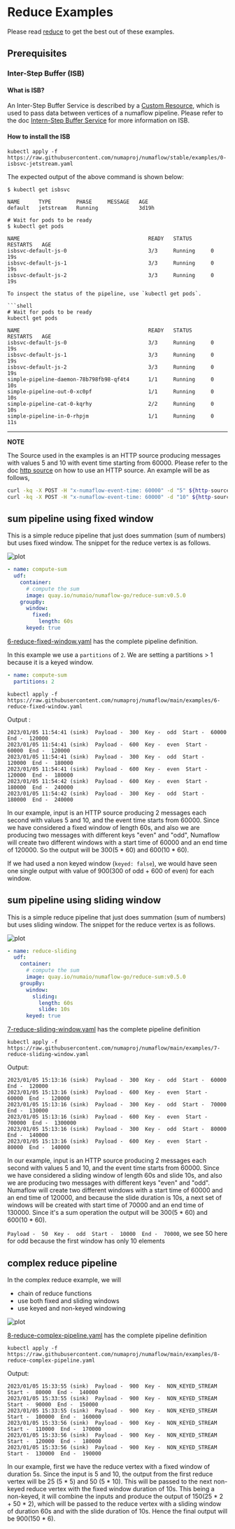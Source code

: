 # Reduce Examples

Please read [reduce](./reduce.md) to get the best out of these examples.

## Prerequisites

### Inter-Step Buffer (ISB)

#### What is ISB?
An Inter-Step Buffer Service is described by a [Custom Resource](https://kubernetes.io/docs/concepts/extend-kubernetes/api-extension/custom-resources/), which is used to pass data between vertices of a numaflow pipeline.
Please refer to the doc [Intern-Step Buffer Service](../../../core-concepts/inter-step-buffer.md) for more information on ISB.


#### How to install the ISB

```shell
kubectl apply -f https://raw.githubusercontent.com/numaproj/numaflow/stable/examples/0-isbsvc-jetstream.yaml
```

The expected output of the above command is shown below:

```shell
$ kubectl get isbsvc 

NAME      TYPE        PHASE     MESSAGE   AGE
default   jetstream   Running             3d19h

# Wait for pods to be ready
$ kubectl get pods

NAME                                         READY   STATUS      RESTARTS   AGE
isbsvc-default-js-0                          3/3     Running     0          19s
isbsvc-default-js-1                          3/3     Running     0          19s
isbsvc-default-js-2                          3/3     Running     0          19s

To inspect the status of the pipeline, use `kubectl get pods`.

```shell
# Wait for pods to be ready
kubectl get pods

NAME                                         READY   STATUS      RESTARTS   AGE
isbsvc-default-js-0                          3/3     Running     0          19s
isbsvc-default-js-1                          3/3     Running     0          19s
isbsvc-default-js-2                          3/3     Running     0          19s
simple-pipeline-daemon-78b798fb98-qf4t4      1/1     Running     0          10s
simple-pipeline-out-0-xc0pf                  1/1     Running     0          10s
simple-pipeline-cat-0-kqrhy                  2/2     Running     0          10s
simple-pipeline-in-0-rhpjm                   1/1     Running     0          11s
```
---
**NOTE**

The Source used in the examples is an HTTP source producing messages with values 5 and 10 with event time
starting from 60000. Please refer to the doc [http source](../../sources/http.md) on how to use an HTTP
source.
An example will be as follows,

```sh
curl -kq -X POST -H "x-numaflow-event-time: 60000" -d "5" ${http-source-url}
curl -kq -X POST -H "x-numaflow-event-time: 60000" -d "10" ${http-source-url}
```

## sum pipeline using fixed window

This is a simple reduce pipeline that just does summation (sum of numbers) but uses fixed window.
The snippet for the reduce vertex is as follows.

![plot](../../../assets/simple-reduce.png)

```yaml
- name: compute-sum
  udf:
    container:
      # compute the sum
      image: quay.io/numaio/numaflow-go/reduce-sum:v0.5.0
    groupBy:
      window:
        fixed:
          length: 60s
      keyed: true
```

[6-reduce-fixed-window.yaml](https://github.com/numaproj/numaflow/blob/main/examples/6-reduce-fixed-window.yaml)
has the complete pipeline definition.

In this example we use a `partitions` of `2`. We are setting a partitions > 1 because it is a
keyed window.

```yaml
- name: compute-sum
  partitions: 2
```

```shell
kubectl apply -f https://raw.githubusercontent.com/numaproj/numaflow/main/examples/6-reduce-fixed-window.yaml
```

Output :

```text
2023/01/05 11:54:41 (sink)  Payload -  300  Key -  odd  Start -  60000  End -  120000
2023/01/05 11:54:41 (sink)  Payload -  600  Key -  even  Start -  60000  End -  120000
2023/01/05 11:54:41 (sink)  Payload -  300  Key -  odd  Start -  120000  End -  180000
2023/01/05 11:54:41 (sink)  Payload -  600  Key -  even  Start -  120000  End -  180000
2023/01/05 11:54:42 (sink)  Payload -  600  Key -  even  Start -  180000  End -  240000
2023/01/05 11:54:42 (sink)  Payload -  300  Key -  odd  Start -  180000  End -  240000
```

In our example, input is an HTTP source producing 2 messages each second with values 5 and 10,
and the event time starts from 60000. Since we have considered a fixed window of length 60s,
and also we are producing two messages with different keys "even" and "odd", Numaflow will create
two different windows with a start time of 60000 and an end time of 120000. So the output will be
300(5 \* 60) and 600(10 \* 60).

If we had used a non keyed window (`keyed: false`), we would have seen one single output with value
of 900(300 of odd + 600 of even) for each window.

## sum pipeline using sliding window

This is a simple reduce pipeline that just does summation (sum of numbers) but uses sliding window.
The snippet for the reduce vertex is as follows.

![plot](../../../assets/simple-reduce.png)

```yaml
- name: reduce-sliding
  udf:
    container:
      # compute the sum
      image: quay.io/numaio/numaflow-go/reduce-sum:v0.5.0
    groupBy:
      window:
        sliding:
          length: 60s
          slide: 10s
      keyed: true
```

[7-reduce-sliding-window.yaml](https://github.com/numaproj/numaflow/blob/main/examples/7-reduce-sliding-window.yaml)
has the complete pipeline definition

```shell
kubectl apply -f https://raw.githubusercontent.com/numaproj/numaflow/main/examples/7-reduce-sliding-window.yaml
```

Output:

```text
2023/01/05 15:13:16 (sink)  Payload -  300  Key -  odd  Start -  60000  End -  120000
2023/01/05 15:13:16 (sink)  Payload -  600  Key -  even  Start -  60000  End -  120000
2023/01/05 15:13:16 (sink)  Payload -  300  Key -  odd  Start -  70000  End -  130000
2023/01/05 15:13:16 (sink)  Payload -  600  Key -  even  Start -  700000  End -  1300000
2023/01/05 15:13:16 (sink)  Payload -  300  Key -  odd  Start -  80000  End -  140000
2023/01/05 15:13:16 (sink)  Payload -  600  Key -  even  Start -  80000  End -  140000
```

In our example, input is an HTTP source producing 2 messages each second with values 5 and 10,
and the event time starts from 60000. Since we have considered a sliding window of length 60s
and slide 10s, and also we are producing two messages with different keys "even" and "odd".
Numaflow will create two different windows with a start time of 60000 and an end time of 120000,
and because the slide duration is 10s, a next set of windows will be created with start time of
70000 and an end time of 130000. Since it's a sum operation the output will be 300(5 \* 60) and 600(10 \* 60).

`Payload -  50  Key -  odd  Start -  10000  End -  70000`, we see 50 here for odd because the
first window has only 10 elements

## complex reduce pipeline

In the complex reduce example, we will

- chain of reduce functions
- use both fixed and sliding windows
- use keyed and non-keyed windowing

![plot](../../../assets/complex-reduce.png)

[8-reduce-complex-pipeline.yaml](https://github.com/numaproj/numaflow/blob/main/examples/8-reduce-complex-pipeline.yaml)
has the complete pipeline definition

```shell
kubectl apply -f https://raw.githubusercontent.com/numaproj/numaflow/main/examples/8-reduce-complex-pipeline.yaml
```

Output:

```text
2023/01/05 15:33:55 (sink)  Payload -  900  Key -  NON_KEYED_STREAM  Start -  80000  End -  140000
2023/01/05 15:33:55 (sink)  Payload -  900  Key -  NON_KEYED_STREAM  Start -  90000  End -  150000
2023/01/05 15:33:55 (sink)  Payload -  900  Key -  NON_KEYED_STREAM  Start -  100000  End -  160000
2023/01/05 15:33:56 (sink)  Payload -  900  Key -  NON_KEYED_STREAM  Start -  110000  End -  170000
2023/01/05 15:33:56 (sink)  Payload -  900  Key -  NON_KEYED_STREAM  Start -  120000  End -  180000
2023/01/05 15:33:56 (sink)  Payload -  900  Key -  NON_KEYED_STREAM  Start -  130000  End -  190000
```

In our example, first we have the reduce vertex with a fixed window of duration 5s. Since the input is 5
and 10, the output from the first reduce vertex will be 25 (5 \* 5) and 50 (5 \* 10). This will be passed
to the next non-keyed reduce vertex with the fixed window duration of 10s. This being a non-keyed, it will
combine the inputs and produce the output of 150(25 \* 2 + 50 \* 2), which will be passed to the reduce
vertex with a sliding window of duration 60s and with the slide duration of 10s. Hence the final output
will be 900(150 \* 6).
